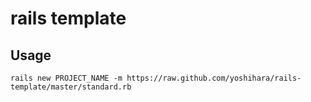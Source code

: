 # rails template

## Usage

    rails new PROJECT_NAME -m https://raw.github.com/yoshihara/rails-template/master/standard.rb

